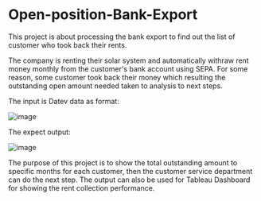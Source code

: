 # Open-position-Bank-Export

This project is about processing the bank export to find out the list of customer who took back their rents.

The company is renting their solar system and automatically withraw rent money monthly from the customer's bank account using SEPA. For some reason, some customer took back their money which resulting the outstanding open amount needed taken to analysis to next steps.

The input is Datev data as format: 

![image](https://user-images.githubusercontent.com/38286825/211531803-fb052f1b-ecb1-48dc-b453-0f06738349ab.png)

The expect output: 

![image](https://user-images.githubusercontent.com/38286825/211532483-a524f64a-0f31-491c-8686-635ed20c7de4.png)


The purpose of this project is to show the total outstanding amount to specific months for each customer, then the customer service department can do the next step. 
The output can also be used for Tableau Dashboard for showing the rent collection performance. 
